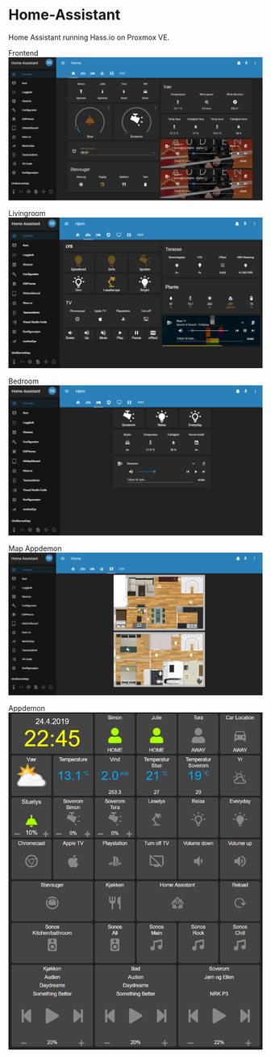 # Home-Assistant
Home Assistant running Hass.io on Proxmox VE.

Frontend
![alt text](https://github.com/Beachviolence/Home-Assistant/blob/master/Docs/Hjem.PNG?raw=true)

Livingroom
![alt text](https://github.com/Beachviolence/Home-Assistant/blob/master/docs/stue.PNG?raw=true)

Bedroom
![alt text](https://github.com/Beachviolence/Home-Assistant/blob/master/docs/soverom.PNG?raw=true)

Map
Appdemon
![alt text](https://github.com/Beachviolence/Home-Assistant/blob/master/docs/map.PNG?raw=true)

Appdemon
![alt text](https://github.com/Beachviolence/Home-Assistant/blob/master/docs/iPad.PNG?raw=true)